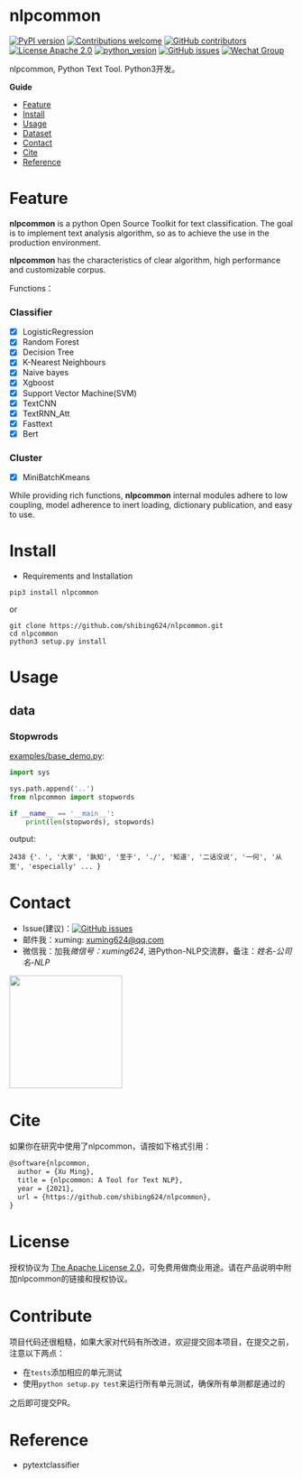 # nlpcommon

[![PyPI version](https://badge.fury.io/py/nlpcommon.svg)](https://badge.fury.io/py/nlpcommon)
[![Contributions welcome](https://img.shields.io/badge/contributions-welcome-brightgreen.svg)](CONTRIBUTING.md)
[![GitHub contributors](https://img.shields.io/github/contributors/shibing624/nlpcommon.svg)](https://github.com/shibing624/nlpcommon/graphs/contributors)
[![License Apache 2.0](https://img.shields.io/badge/license-Apache%202.0-blue.svg)](LICENSE)
[![python_vesion](https://img.shields.io/badge/Python-3.5%2B-green.svg)](requirements.txt)
[![GitHub issues](https://img.shields.io/github/issues/shibing624/nlpcommon.svg)](https://github.com/shibing624/nlpcommon/issues)
[![Wechat Group](http://vlog.sfyc.ltd/wechat_everyday/wxgroup_logo.png?imageView2/0/w/60/h/20)](#Contact)


nlpcommon, Python Text Tool. Python3开发。


**Guide**

- [Feature](#Feature)
- [Install](#install)
- [Usage](#usage)
- [Dataset](#Dataset)
- [Contact](#Contact)
- [Cite](#Cite)
- [Reference](#reference)

# Feature

**nlpcommon** is a python Open Source Toolkit for text classification. The goal is to implement
text analysis algorithm, so as to achieve the use in the production environment.

**nlpcommon** has the characteristics
of clear algorithm, high performance and customizable corpus.

Functions：
### Classifier
  - [x] LogisticRegression
  - [x] Random Forest
  - [x] Decision Tree
  - [x] K-Nearest Neighbours
  - [x] Naive bayes
  - [x] Xgboost
  - [x] Support Vector Machine(SVM)
  - [x] TextCNN
  - [x] TextRNN_Att
  - [x] Fasttext
  - [x] Bert

### Cluster
  - [x] MiniBatchKmeans

While providing rich functions, **nlpcommon** internal modules adhere to low coupling, model adherence to inert loading, dictionary publication, and easy to use.

# Install

- Requirements and Installation

```
pip3 install nlpcommon
```

or

```
git clone https://github.com/shibing624/nlpcommon.git
cd nlpcommon
python3 setup.py install
```


# Usage
## data

### Stopwrods

[examples/base_demo.py](examples/base_demo.py):


```python
import sys

sys.path.append('..')
from nlpcommon import stopwords

if __name__ == '__main__':
    print(len(stopwords), stopwords)
```

output:

```shell
2438 {'．', '大家', '孰知', '至于', './', '知道', '二话没说', '一何', '从宽', 'especially' ... }
```


# Contact

- Issue(建议)：[![GitHub issues](https://img.shields.io/github/issues/shibing624/nlpcommon.svg)](https://github.com/shibing624/nlpcommon/issues)
- 邮件我：xuming: xuming624@qq.com
- 微信我：加我*微信号：xuming624*, 进Python-NLP交流群，备注：*姓名-公司名-NLP*
<img src="http://42.193.145.218/github_data/xm_wechat_erweima.png" width="200" />


# Cite

如果你在研究中使用了nlpcommon，请按如下格式引用：

```latex
@software{nlpcommon,
  author = {Xu Ming},
  title = {nlpcommon: A Tool for Text NLP},
  year = {2021},
  url = {https://github.com/shibing624/nlpcommon},
}
```

# License


授权协议为 [The Apache License 2.0](LICENSE)，可免费用做商业用途。请在产品说明中附加nlpcommon的链接和授权协议。


# Contribute
项目代码还很粗糙，如果大家对代码有所改进，欢迎提交回本项目，在提交之前，注意以下两点：

 - 在`tests`添加相应的单元测试
 - 使用`python setup.py test`来运行所有单元测试，确保所有单测都是通过的

之后即可提交PR。


# Reference

- pytextclassifier

